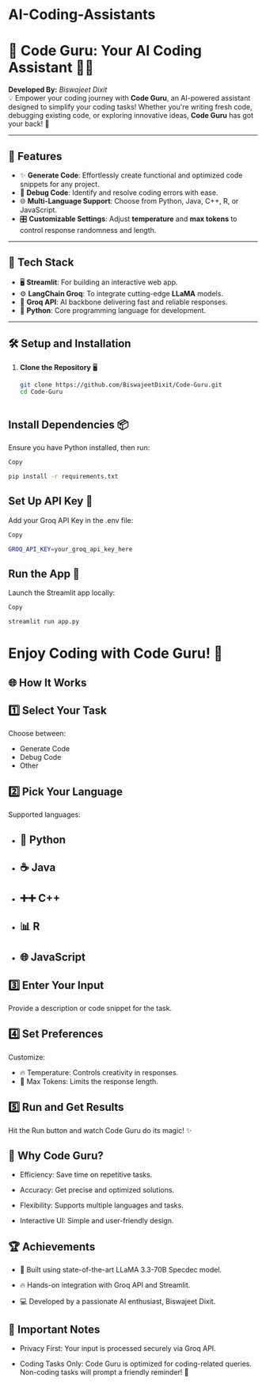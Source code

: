 # AI-Coding-Assistants

# 🚀 **Code Guru: Your AI Coding Assistant** 🧑‍💻

**Developed By:** *Biswajeet Dixit*  
💡 Empower your coding journey with **Code Guru**, an AI-powered assistant designed to simplify your coding tasks! Whether you're writing fresh code, debugging existing code, or exploring innovative ideas, **Code Guru** has got your back! 🎉

---

## 🌟 **Features**
- ✨ **Generate Code**: Effortlessly create functional and optimized code snippets for any project.
- 🐞 **Debug Code**: Identify and resolve coding errors with ease.
- 🌐 **Multi-Language Support**: Choose from Python, Java, C++, R, or JavaScript.
- 🎛️ **Customizable Settings**: Adjust **temperature** and **max tokens** to control response randomness and length.

---

## 🔧 **Tech Stack**
- 🖥️ **Streamlit**: For building an interactive web app.
- ⚙️ **LangChain Groq**: To integrate cutting-edge **LLaMA** models.
- 📡 **Groq API**: AI backbone delivering fast and reliable responses.
- 🐍 **Python**: Core programming language for development.

---

## 🛠️ **Setup and Installation**

1. **Clone the Repository** 🖥️  
   ```bash
   git clone https://github.com/BiswajeetDixit/Code-Guru.git
   cd Code-Guru



## **Install Dependencies** 📦
Ensure you have Python installed, then run:

```bash
Copy

pip install -r requirements.txt
```

## **Set Up API Key** 🔑
Add your Groq API Key in the .env file:

```bash
Copy

GROQ_API_KEY=your_groq_api_key_here
```
## **Run the App** 🚀
Launch the Streamlit app locally:

```bash
Copy

streamlit run app.py
```
# Enjoy Coding with Code Guru! 🎉


## 🌐 How It Works
## 1️⃣ Select Your Task
Choose between:

- Generate Code
- Debug Code
- Other
## 2️⃣ Pick Your Language
Supported languages:

- ## 🐍 Python
- ## ☕ Java
- ## ➕➕ C++
- ## 📊 R
- ## 🌐 JavaScript



## 3️⃣ Enter Your Input
Provide a description or code snippet for the task.

## 4️⃣ Set Preferences
Customize:

- 🔥 Temperature: Controls creativity in responses.
- 📏 Max Tokens: Limits the response length.
## 5️⃣ Run and Get Results
Hit the Run button and watch Code Guru do its magic! ✨



## 🤖 Why Code Guru?
- Efficiency: Save time on repetitive tasks.

- Accuracy: Get precise and optimized solutions.

- Flexibility: Supports multiple languages and tasks.

- Interactive UI: Simple and user-friendly design.


## 🏆 Achievements
- 🌟 Built using state-of-the-art LLaMA 3.3-70B Specdec model.

- 🔥 Hands-on integration with Groq API and Streamlit.

- 💻 Developed by a passionate AI enthusiast, Biswajeet Dixit.


## 🚨 Important Notes
- Privacy First: Your input is processed securely via Groq API.

- Coding Tasks Only: Code Guru is optimized for coding-related queries. Non-coding tasks will prompt a friendly reminder! 🛑

